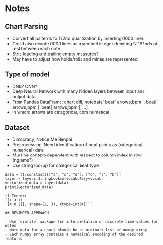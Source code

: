 # Notes

## Chart Parsing

- Convert all patterns to 192nd quantization by inserting 0000 lines
- Could also denote 0000 lines as a sentinel integer denoting N 192nds of rest between each note
- Strip leading and trailing empty measures?
- May have to adjust how holds/rolls and mines are represented

## Type of model

- DNN? CNN?
- Deep Neural Network with many hidden layers between input and output data
- From Pandas DataFrame: chart diff, notedata[ beat[ arrows,bpm ], beat[ arrows,bpm ], beat[ arrows,bpm ], ...]
- in which: arrows are categorical, bpm numerical

## Dataset

- Dimocracy, Notice Me Benpai
- Preprocessing: Need identification of beat points as (categorical, numerical) data
- Must be context-dependent with respect to column index in row (ngrams?)
- Use string lookup for categorical beat type

```vocab = ["a", "b", "c", "d"]
data = tf.constant([["a", "c", "d"], ["d", "z", "b"]])
layer = layers.StringLookup(vocabulary=vocab)
vectorized_data = layer(data)
print(vectorized_data)

tf.Tensor(
[[1 3 4]
 [4 0 2]], shape=(2, 3), dtype=int64)```

## REVAMPED APPROACH

- Use `simfile` package for interpretation of discrete time-values for notes
- Note data for a chart should be an ordinary list of numpy.array
- Each numpy array contains a numerical encoding of the desired features